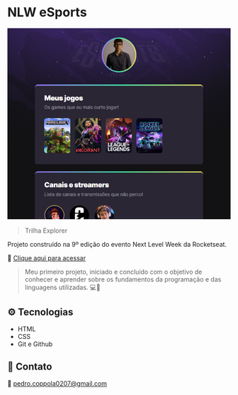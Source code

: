 # NLW eSports

![preview](./github/preview.png)

> Trilha Explorer

Projeto construído na 9º edição do evento Next Level Week da Rocketseat.

🔗 [Clique aqui para acessar](https://pedrohenriquecoppola.github.io/nlw-esports-explorer/)

> Meu primeiro projeto, iniciado e concluído com o objetivo de conhecer e aprender sobre os fundamentos da programação e das linguagens utilizadas. 💻💙

## ⚙️ Tecnologias
- HTML
- CSS
- Git e Github

## 📱 Contato

📧 pedro.coppola0207@gmail.com
